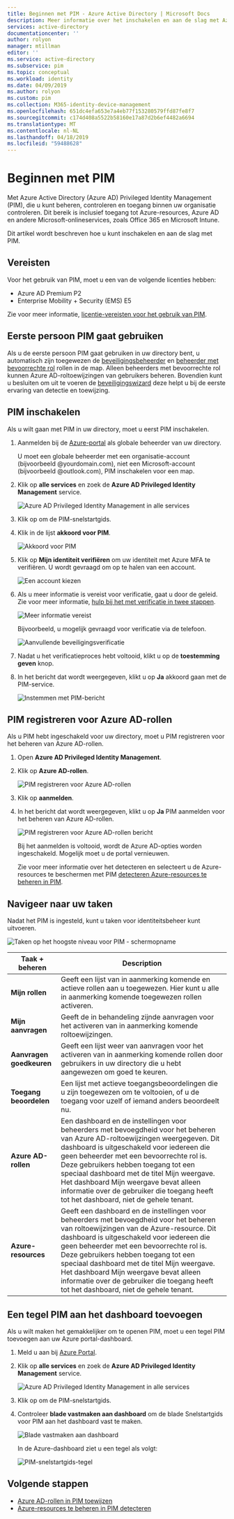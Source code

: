 ```yaml
---
title: Beginnen met PIM - Azure Active Directory | Microsoft Docs
description: Meer informatie over het inschakelen en aan de slag met Azure AD Privileged Identity Management (PIM) in Azure portal.
services: active-directory
documentationcenter: ''
author: rolyon
manager: mtillman
editor: ''
ms.service: active-directory
ms.subservice: pim
ms.topic: conceptual
ms.workload: identity
ms.date: 04/09/2019
ms.author: rolyon
ms.custom: pim
ms.collection: M365-identity-device-management
ms.openlocfilehash: 651dc4efa653e7a4eb77f153280579ffd87fe8f7
ms.sourcegitcommit: c174d408a5522b58160e17a87d2b6ef4482a6694
ms.translationtype: MT
ms.contentlocale: nl-NL
ms.lasthandoff: 04/18/2019
ms.locfileid: "59488628"
---
```

# <a name="start-using-pim"></a>Beginnen met PIM

Met Azure Active Directory (Azure AD) Privileged Identity Management (PIM), die u kunt beheren, controleren en toegang binnen uw organisatie controleren. Dit bereik is inclusief toegang tot Azure-resources, Azure AD en andere Microsoft-onlineservices, zoals Office 365 en Microsoft Intune.

Dit artikel wordt beschreven hoe u kunt inschakelen en aan de slag met PIM.

## <a name="prerequisites"></a>Vereisten

Voor het gebruik van PIM, moet u een van de volgende licenties hebben:

- Azure AD Premium P2
- Enterprise Mobility + Security (EMS) E5

Zie voor meer informatie, [licentie-vereisten voor het gebruik van PIM](subscription-requirements.md).

## <a name="first-person-to-use-pim"></a>Eerste persoon PIM gaat gebruiken

Als u de eerste persoon PIM gaat gebruiken in uw directory bent, u automatisch zijn toegewezen de [beveiligingsbeheerder](../users-groups-roles/directory-assign-admin-roles.md#security-administrator) en [beheerder met bevoorrechte rol](../users-groups-roles/directory-assign-admin-roles.md#privileged-role-administrator) rollen in de map. Alleen beheerders met bevoorrechte rol kunnen Azure AD-roltoewijzingen van gebruikers beheren. Bovendien kunt u besluiten om uit te voeren de [beveiligingswizard](pim-security-wizard.md) deze helpt u bij de eerste ervaring van detectie en toewijzing.

## <a name="enable-pim"></a>PIM inschakelen

Als u wilt gaan met PIM in uw directory, moet u eerst PIM inschakelen.

1. Aanmelden bij de [Azure-portal](https://portal.azure.com/) als globale beheerder van uw directory.

    U moet een globale beheerder met een organisatie-account (bijvoorbeeld @yourdomain.com), niet een Microsoft-account (bijvoorbeeld @outlook.com), PIM inschakelen voor een map.

1. Klik op **alle services** en zoek de **Azure AD Privileged Identity Management** service.

    ![Azure AD Privileged Identity Management in alle services](./media/pim-getting-started/pim-all-services-find.png)

1. Klik op om de PIM-snelstartgids.

1. Klik in de lijst **akkoord voor PIM**.

    ![Akkoord voor PIM](./media/pim-getting-started/consent-pim.png)

1. Klik op **Mijn identiteit verifiëren** om uw identiteit met Azure MFA te verifiëren. U wordt gevraagd om op te halen van een account.

    ![Een account kiezen](./media/pim-getting-started/pick-account.png)

1. Als u meer informatie is vereist voor verificatie, gaat u door de geleid. Zie voor meer informatie, [hulp bij het met verificatie in twee stappen](https://go.microsoft.com/fwlink/p/?LinkId=708614).

    ![Meer informatie vereist](./media/pim-getting-started/more-information-required.png)

    Bijvoorbeeld, u mogelijk gevraagd voor verificatie via de telefoon.

    ![Aanvullende beveiligingsverificatie](./media/pim-getting-started/additional-security-verification.png)

1. Nadat u het verificatieproces hebt voltooid, klikt u op de **toestemming geven** knop.

1. In het bericht dat wordt weergegeven, klikt u op **Ja** akkoord gaan met de PIM-service.

    ![Instemmen met PIM-bericht](./media/pim-getting-started/consent-pim-message.png)

## <a name="sign-up-pim-for-azure-ad-roles"></a>PIM registreren voor Azure AD-rollen

Als u PIM hebt ingeschakeld voor uw directory, moet u PIM registreren voor het beheren van Azure AD-rollen.

1. Open **Azure AD Privileged Identity Management**.

1. Klik op **Azure AD-rollen**.

    ![PIM registreren voor Azure AD-rollen](./media/pim-getting-started/sign-up-pim-azure-ad-roles.png)

1. Klik op **aanmelden**.

1. In het bericht dat wordt weergegeven, klikt u op **Ja** PIM aanmelden voor het beheren van Azure AD-rollen.

    ![PIM registreren voor Azure AD-rollen bericht](./media/pim-getting-started/sign-up-pim-message.png)

    Bij het aanmelden is voltooid, wordt de Azure AD-opties worden ingeschakeld. Mogelijk moet u de portal vernieuwen.

    Zie voor meer informatie over het detecteren en selecteert u de Azure-resources te beschermen met PIM [detecteren Azure-resources te beheren in PIM](pim-resource-roles-discover-resources.md).

## <a name="navigate-to-your-tasks"></a>Navigeer naar uw taken

Nadat het PIM is ingesteld, kunt u taken voor identiteitsbeheer kunt uitvoeren.

![Taken op het hoogste niveau voor PIM - schermopname](./media/pim-getting-started/pim-quickstart-tasks.png)

| Taak + beheren | Description |
| --- | --- |
| **Mijn rollen**  | Geeft een lijst van in aanmerking komende en actieve rollen aan u toegewezen. Hier kunt u alle in aanmerking komende toegewezen rollen activeren. |
| **Mijn aanvragen** | Geeft de in behandeling zijnde aanvragen voor het activeren van in aanmerking komende roltoewijzingen. |
| **Aanvragen goedkeuren** | Geeft een lijst weer van aanvragen voor het activeren van in aanmerking komende rollen door gebruikers in uw directory die u hebt aangewezen om goed te keuren. |
| **Toegang beoordelen** | Een lijst met actieve toegangsbeoordelingen die u zijn toegewezen om te voltooien, of u de toegang voor uzelf of iemand anders beoordeelt nu. |
| **Azure AD-rollen** | Een dashboard en de instellingen voor beheerders met bevoegdheid voor het beheren van Azure AD-roltoewijzingen weergegeven. Dit dashboard is uitgeschakeld voor iedereen die geen beheerder met een bevoorrechte rol is. Deze gebruikers hebben toegang tot een speciaal dashboard met de titel Mijn weergave. Het dashboard Mijn weergave bevat alleen informatie over de gebruiker die toegang heeft tot het dashboard, niet de gehele tenant. |
| **Azure-resources** | Geeft een dashboard en de instellingen voor beheerders met bevoegdheid voor het beheren van roltoewijzingen van de Azure-resource. Dit dashboard is uitgeschakeld voor iedereen die geen beheerder met een bevoorrechte rol is. Deze gebruikers hebben toegang tot een speciaal dashboard met de titel Mijn weergave. Het dashboard Mijn weergave bevat alleen informatie over de gebruiker die toegang heeft tot het dashboard, niet de gehele tenant. |

## <a name="add-a-pim-tile-to-the-dashboard"></a>Een tegel PIM aan het dashboard toevoegen

Als u wilt maken het gemakkelijker om te openen PIM, moet u een tegel PIM toevoegen aan uw Azure portal-dashboard.

1. Meld u aan bij [Azure Portal](https://portal.azure.com/).

1. Klik op **alle services** en zoek de **Azure AD Privileged Identity Management** service.

    ![Azure AD Privileged Identity Management in alle services](./media/pim-getting-started/pim-all-services-find.png)

1. Klik op om de PIM-snelstartgids.

1. Controleer **blade vastmaken aan dashboard** om de blade Snelstartgids voor PIM aan het dashboard vast te maken.

    ![Blade vastmaken aan dashboard](./media/pim-getting-started/pim-quickstart-pin-to-dashboard.png)

    In de Azure-dashboard ziet u een tegel als volgt:

    ![PIM-snelstartgids-tegel](./media/pim-getting-started/pim-quickstart-dashboard-tile.png)

## <a name="next-steps"></a>Volgende stappen

- [Azure AD-rollen in PIM toewijzen](pim-how-to-add-role-to-user.md)
- [Azure-resources te beheren in PIM detecteren](pim-resource-roles-discover-resources.md)
